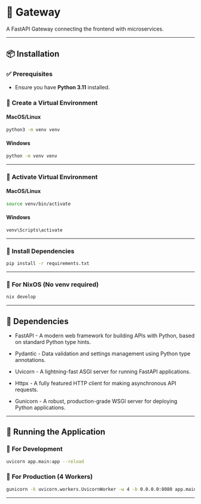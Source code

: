 
# 🚀 Gateway
A FastAPI Gateway connecting the frontend with microservices.

---

## 📦 Installation

### ✅ **Prerequisites**
- Ensure you have **Python 3.11** installed.

### 🔹 **Create a Virtual Environment**

#### **MacOS/Linux**
```bash
python3 -m venv venv
```

#### **Windows**
```bash
python -m venv venv
```

---

### 🔹 **Activate Virtual Environment**

#### **MacOS/Linux**
```bash
source venv/bin/activate
```

#### **Windows**
```bash
venv\Scripts\activate
```

---

### 🔹 **Install Dependencies**
```bash
pip install -r requirements.txt
```

---

### 🔹 **For NixOS (No venv required)**
```nix
nix develop
```

---

## 📜 Dependencies

- FastAPI - A modern web framework for building APIs with Python, based on standard Python type hints.

- Pydantic - Data validation and settings management using Python type annotations.

- Uvicorn - A lightning-fast ASGI server for running FastAPI applications.

- Httpx - A fully featured HTTP client for making asynchronous API requests.

- Gunicorn - A robust, production-grade WSGI server for deploying Python applications.

---

## 🚀 Running the Application

### 🔹 **For Development**
```bash
uvicorn app.main:app --reload
```

### 🔹 **For Production (4 Workers)**
```bash
gunicorn -k uvicorn.workers.UvicornWorker -w 4 -b 0.0.0.0:8080 app.main:app
```

---

